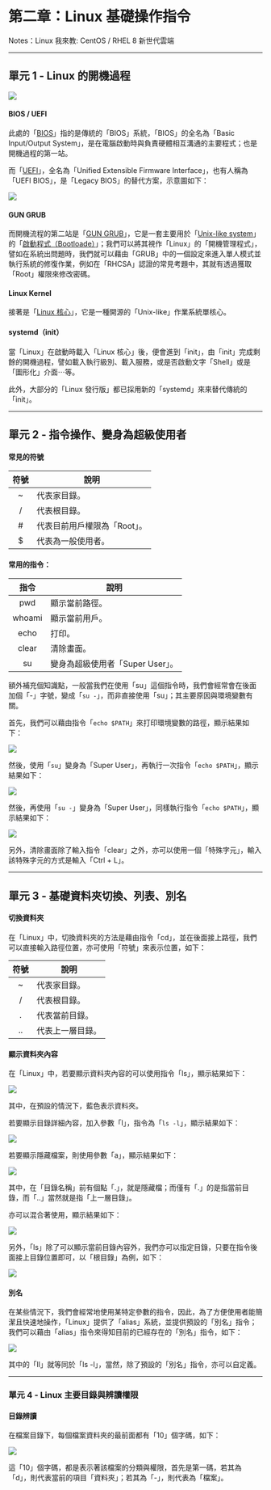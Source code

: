 # 第二章：Linux 基礎操作指令
Notes：Linux 我來教: CentOS / RHEL 8 新世代雲端

---

## 單元 1 - Linux 的開機過程

![](pics/c2-1_boot_flow.png)

#### BIOS / UEFI

此處的「[BIOS](https://zh.wikipedia.org/zh-tw/BIOS)」指的是傳統的「BIOS」系統，「BIOS」的全名為「Basic Input/Output System」，是在電腦啟動時與負責硬體相互溝通的主要程式；也是開機過程的第一站。

而「[UEFI](https://zh.wikipedia.org/zh-tw/%E7%B5%B1%E4%B8%80%E5%8F%AF%E5%BB%B6%E4%BC%B8%E9%9F%8C%E9%AB%94%E4%BB%8B%E9%9D%A2)」，全名為「Unified Extensible Firmware Interface」，也有人稱為「UEFI BIOS」，是「Legacy BIOS」的替代方案，示意圖如下：

![](https://upload.wikimedia.org/wikipedia/commons/thumb/5/55/Efi-simple_zh-tw.svg/600px-Efi-simple_zh-tw.svg.png)

#### GUN GRUB

而開機流程的第二站是「[GUN GRUB](https://zh.wikipedia.org/zh-tw/GNU_GRUB)」，它是一套主要用於「[Unix-like system](https://zh.wikipedia.org/zh-tw/%E7%B1%BBUnix%E7%B3%BB%E7%BB%9F)」的「[啟動程式（Bootloade）](https://zh.wikipedia.org/zh-tw/%E5%95%9F%E5%8B%95%E7%A8%8B%E5%BC%8F)」；我們可以將其視作「Linux」的「開機管理程式」，譬如在系統出問題時，我們就可以藉由「GRUB」中的一個設定來進入單人模式並執行系統的修復作業，例如在「RHCSA」認證的常見考題中，其就有透過獲取「Root」權限來修改密碼。

#### Linux Kernel

接著是「[Linux 核心](https://zh.m.wikipedia.org/zh-tw/Linux%E5%86%85%E6%A0%B8)」，它是一種開源的「Unix-like」作業系統單核心。

#### systemd（init）

當「Linux」在啟動時載入「Linux 核心」後，便會進到「init」，由「init」完成剩餘的開機過程，譬如載入執行級別、載入服務，或是否啟動文字「Shell」或是「圖形化」介面⋯等。

此外，大部分的「Linux 發行版」都已採用新的「systemd」來來替代傳統的「init」。

---

## 單元 2 - 指令操作、變身為超級使用者

#### 常見的符號

| 符號  | 說明                         |
| :---: | ---------------------------- |
|   ~   | 代表家目錄。                 |
|   /   | 代表根目錄。                 |
|   #   | 代表目前用戶權限為「Root」。 |
|   $   | 代表為一般使用者。           |

#### 常用的指令：

|  指令  | 說明                             |
| :----: | -------------------------------- |
|  pwd   | 顯示當前路徑。                   |
| whoami | 顯示當前用戶。                   |
|  echo  | 打印。                           |
| clear  | 清除畫面。                       |
|   su   | 變身為超級使用者「Super User」。 |

額外補充個知識點，一般當我們在使用「su」這個指令時，我們會經常會在後面加個「-」字號，變成「`su -`」，而非直接使用「su」；其主要原因與環境變數有關。

首先，我們可以藉由指令「`echo $PATH`」來打印環境變數的路徑，顯示結果如下：

![](pics/c2-2_echo_path.png)

然後，使用「`su`」變身為「Super User」，再執行一次指令「`echo $PATH`」，顯示結果如下：

![](pics/c2-2_echo_path_su.png)

然後，再使用「`su -`」變身為「Super User」，同樣執行指令「`echo $PATH`」，顯示結果如下：

![](pics/c2-2_echo_path_su_sub.png)

另外，清除畫面除了輸入指令「clear」之外，亦可以使用一個「特殊字元」，輸入該特殊字元的方式是輸入「Ctrl + L」。

---

## 單元 3 - 基礎資料夾切換、列表、別名

#### 切換資料夾

在「Linux」中，切換資料夾的方法是藉由指令「cd」，並在後面接上路徑，我們可以直接輸入路徑位置，亦可使用「符號」來表示位置，如下：

| 符號  | 說明             |
| :---: | ---------------- |
|   ~   | 代表家目錄。     |
|   /   | 代表根目錄。     |
|   .   | 代表當前目錄。   |
|  ..   | 代表上一層目錄。 |

#### 顯示資料夾內容

在「Linux」中，若要顯示資料夾內容的可以使用指令「ls」，顯示結果如下：

![](pics/c2-3_ls.png)

其中，在預設的情況下，藍色表示資料夾。

若要顯示目錄詳細內容，加入參數「l」，指令為「`ls -l`」，顯示結果如下：

![](pics/c2-3_ls_l.png)

若要顯示隱藏檔案，則使用參數「a」，顯示結果如下：

![](pics/c2-3_ls_a.png)

其中，在「目錄名稱」前有個點「.」，就是隱藏檔；而僅有「.」的是指當前目錄，而「..」當然就是指「上一層目錄」。

亦可以混合著使用，顯示結果如下：

![](pics/c2-3_ls_al.png)

另外，「ls」除了可以顯示當前目錄內容外，我們亦可以指定目錄，只要在指令後面接上目錄位置即可，以「根目錄」為例，如下：

![](pics/c2-3_ls_root.png)

#### 別名

在某些情況下，我們會經常地使用某特定參數的指令，因此，為了方便使用者能簡潔且快速地操作，「Linux」提供了「alias」系統，並提供預設的「別名」指令；我們可以藉由「alias」指令來得知目前的已經存在的「別名」指令，如下：

![](pics/c2-3_alias.png)

其中的「ll」就等同於「ls -l」，當然，除了預設的「別名」指令，亦可以自定義。

---

### 單元 4 - Linux 主要目錄與辨讀權限

#### 目錄辨讀

在檔案目錄下，每個檔案資料夾的最前面都有「10」個字碼，如下：

![](pics/c2-4_10code.png)

這「10」個字碼，都是表示著該檔案的分類與權限，首先是第一碼，若其為「d」，則代表當前的項目「資料夾」；若其為「-」，則代表為「檔案」。

